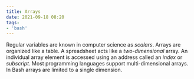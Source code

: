 ```yaml
---
title: Arrays
date: 2021-09-18 08:20
tags:
- 'bash'
---
```


Regular variables are known in computer science as *scalars*. Arrays are
organized like a table. A spreadsheet acts like a *two-dimensional*
array. An individual array element is accessed using an address called
an *index* or *subscript*. Most programming languages support
multi-dimensional arrays. In Bash arrays are limited to a single
dimension.
